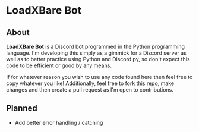 # LoadXBare Bot
## About
**LoadXBare Bot** is a Discord bot programmed in the Python programming language. I'm developing this simply as a gimmick for a Discord server as well as to better practice using Python and Discord.py, so don't expect this code to be efficient or good by any means.

If for whatever reason you wish to use any code found here then feel free to copy whatever you like!
Additionally, feel free to fork this repo, make changes and then create a pull request as I'm open to contributions.

## Planned
* Add better error handling / catching
